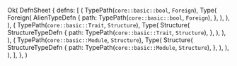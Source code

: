 Ok(
    DefnSheet {
        defns: [
            (
                TypePath(`core::basic::bool`, `Foreign`),
                Type(
                    Foreign(
                        AlienTypeDefn {
                            path: TypePath(`core::basic::bool`, `Foreign`),
                        },
                    ),
                ),
            ),
            (
                TypePath(`core::basic::Trait`, `Structure`),
                Type(
                    Structure(
                        StructureTypeDefn {
                            path: TypePath(`core::basic::Trait`, `Structure`),
                        },
                    ),
                ),
            ),
            (
                TypePath(`core::basic::Module`, `Structure`),
                Type(
                    Structure(
                        StructureTypeDefn {
                            path: TypePath(`core::basic::Module`, `Structure`),
                        },
                    ),
                ),
            ),
        ],
    },
)